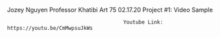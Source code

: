Jozey Nguyen
Professor Khatibi
Art 75
02.17.20
                                                   Project #1: Video Sample
                                                   
                                          Youtube Link: https://youtu.be/CmMwpsuJkWs
                                                   
                                                   

